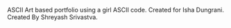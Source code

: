 ASCII Art based portfolio using a girl ASCII code.
Created for Isha Dungrani.
Created By Shreyash Srivastva.
